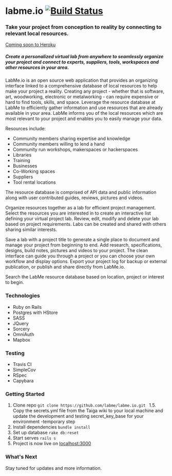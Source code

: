 # labme.io [![Build Status](https://travis-ci.org/labme/labme.io.svg?branch=master)](https://travis-ci.org/labme/labme.io)

### Take your project from conception to reality by connecting to relevant local resources.

[Coming soon to Heroku](https://labme.herokuapp.com/)

##### Create a personalized virtual lab from anywhere to seamlessly organize your project and connect to experts, suppliers, tools, workspaces and other resources in your area. 

LabMe.io is an open source web application that provides an organizing interface linked to a comprehensive database of local resources to help make your project a reality. Creating any project - whether that is software, art, woodworking, electronic or metalworking - can require expensive or hard to find tools, skills, and space. Leverage the resource database at LabMe to efficiently gather information and use resources that are already available in your area. LabMe informs you of the local resources which are most relevant to your project and enables you to easily manage your data.

Resources include:
- Community members sharing expertise and knowledge
- Community members willing to lend a hand
- Community run workshops, makerspaces or hackerspaces
- Libraries
- Training
- Businesses
- Co-Working spaces
- Suppliers
- Tool rental locations

The resource database is comprised of API data and public information along with user contributed guides, reviews, pictures and videos.

Organize resources together as a lab for efficient project management. Select the resources you are interested in to create an interactive list defining your virtual project lab. Review, edit, modify and delete your lab based on project requirements.  Labs can be created and shared with others sharing similar interests.

Save a lab with a project title to generate a single place to document and manage your project from beginning to end. Add research, specifications, designs, build notes, pictures and videos to your project. The clean interface can guide you through a project or you can choose your own workflow and display options. Export your project log for backup or external publication, or publish and share directly from LabMe.io.

Search the LabMe resource database based on location, project or interest to begin. 

### Technologies

- Ruby on Rails
- Postgres with HStore
- SASS
- JQuery
- Sorcery
- OmniAuth
- Mapbox

### Testing

- Travis CI
- SimpleCov
- RSpec
- Capybara


### Getting Started

1. Clone repo ```git clone https://github.com/labme/labme.io.git ```
1.5. Copy the secrets.yml file from the Taiga wiki to your local machine and update the development and testing secret_key_base for your environment -temporary step
2. Install dependencies ```bundle install```
3. Set up database ```rake db:reset```
4. Start serves ```rails s```
5. Project is now live on [localhost:3000](http://localhost:3000/)

### What's Next

Stay tuned for updates and more information.
